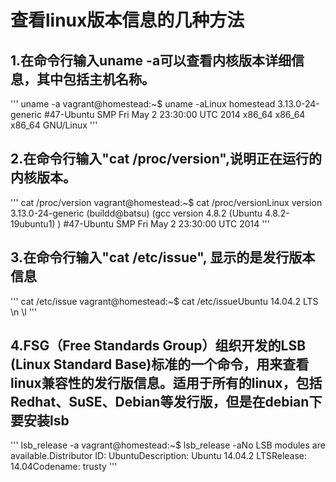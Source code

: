 # 查看linux版本信息的几种方法

## 1.在命令行输入uname -a可以查看内核版本详细信息，其中包括主机名称。
'''
uname -a
vagrant@homestead:~$ uname -aLinux homestead 3.13.0-24-generic #47-Ubuntu SMP Fri May 2 23:30:00 UTC 2014 x86_64 x86_64 x86_64 GNU/Linux
'''

## 2.在命令行输入"cat /proc/version",说明正在运行的内核版本。
'''
cat /proc/version
vagrant@homestead:~$ cat /proc/versionLinux version 3.13.0-24-generic (buildd@batsu) (gcc version 4.8.2 (Ubuntu 4.8.2-19ubuntu1) ) #47-Ubuntu SMP Fri May 2 23:30:00 UTC 2014
'''


## 3.在命令行输入"cat /etc/issue", 显示的是发行版本信息
'''
cat /etc/issue
vagrant@homestead:~$ cat /etc/issueUbuntu 14.04.2 LTS \n \l
'''

## 4.FSG（Free Standards Group）组织开发的LSB (Linux Standard Base)标准的一个命令，用来查看linux兼容性的发行版信息。适用于所有的linux，包括Redhat、SuSE、Debian等发行版，但是在debian下要安装lsb
'''
lsb_release -a
vagrant@homestead:~$ lsb_release -aNo LSB modules are available.Distributor ID:    UbuntuDescription:    Ubuntu 14.04.2 LTSRelease:    14.04Codename:    trusty
'''
